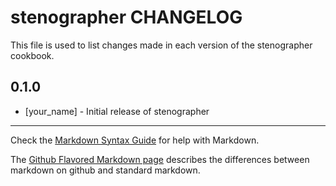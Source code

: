 stenographer CHANGELOG
======================

This file is used to list changes made in each version of the stenographer cookbook.

0.1.0
-----
- [your_name] - Initial release of stenographer

- - -
Check the [Markdown Syntax Guide](http://daringfireball.net/projects/markdown/syntax) for help with Markdown.

The [Github Flavored Markdown page](http://github.github.com/github-flavored-markdown/) describes the differences between markdown on github and standard markdown.
